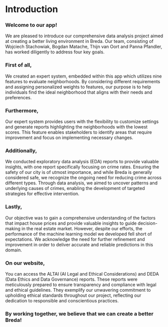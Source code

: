 # Introduction

### Welcome to our app! 
We are pleased to introduce our comprehensive data analysis project aimed at creating a better living environment in Breda. Our team, consisting of Wojciech Stachowiak, Bogdan Matache, Thijn van Oort and Panna Pfandler, has worked diligently to address four key goals.

### First of all, 
We created an expert system, embedded within this app which utilizes nine features to evaluate neighborhoods. By considering different requirements and assigning personalized weights to features, our purpose is to help individuals find the ideal neighborhood that aligns with their needs and preferences.

### Furthermore, 
Our expert system provides users with the flexibility to customize settings and generate reports highlighting the neighborhoods with the lowest scores. This feature enables stakeholders to identify areas that require improvement and focus on implementing necessary changes.

### Additionally, 
We conducted exploratory data analysis (EDA) reports to provide valuable insights, with one report specifically focusing on crime rates. Ensuring the safety of our city is of utmost importance, and while Breda is generally considered safe, we recognize the ongoing need for reducing crime across different types. Through data analysis, we aimed to uncover patterns and underlying causes of crimes, enabling the development of targeted strategies for effective intervention. 

### Lastly, 
Our objective was to gain a comprehensive understanding of the factors that impact house prices and provide valuable insights to guide decision-making in the real estate market. However, despite our efforts, the performance of the machine learning model we developed fell short of expectations. We acknowledge the need for further refinement and improvement in order to deliver accurate and reliable predictions in this domain.

### On our website, 
You can access the ALTAI (AI Legal and Ethical Considerations) and DEDA (Data Ethics and Data Governance) reports. These reports were meticulously prepared to ensure transparency and compliance with legal and ethical guidelines. They exemplify our unwavering commitment to upholding ethical standards throughout our project, reflecting our dedication to responsible and conscientious practices.


### By working together, we believe that we can create a better Breda!
